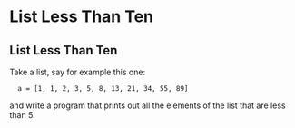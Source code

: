 # List Less Than Ten
<body>
    <h2>List Less Than Ten</h2>
    <p>Take a list, say for example this one:</p>
    <p><code>  a = [1, 1, 2, 3, 5, 8, 13, 21, 34, 55, 89]</code></p>
    <p>and write a program that prints out all the elements of the list that are less than 5.</p>
</body>